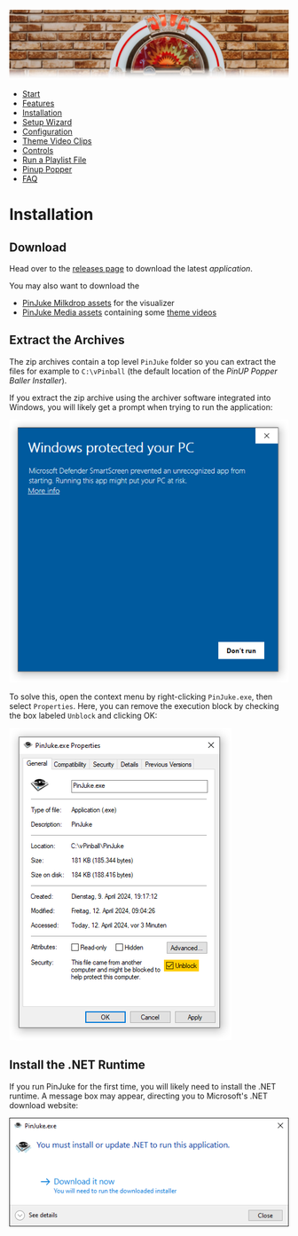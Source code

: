 ![Jukebox](images/jukebox-header.webp)

- [Start](index.md)
- [Features](FEATURES.md)
- [Installation](INSTALLATION.md)
- [Setup Wizard](ONBOARDING.md)
- [Configuration](CONFIGURATION.md)
- [Theme Video Clips](THEME-VIDEOS.md)
- [Controls](CONTROLS.md)
- [Run a Playlist File](RUN.md)
- [Pinup Popper](PINUP-POPPER.md)
- [FAQ](FAQ.md)


# Installation

## Download

Head over to the [releases page](https://github.com/PinJuke/PinJuke/releases) to download the latest *application*.

You may also want to download the
- [PinJuke Milkdrop assets](https://github.com/PinJuke/PinJuke-Milkdrop/releases) for the visualizer
- [PinJuke Media assets](https://github.com/PinJuke/PinJuke-Media/releases) containing some [theme videos](THEME-VIDEOS.md)

## Extract the Archives

The zip archives contain a top level `PinJuke` folder so you can extract the files for example to `C:\vPinball` (the default location of the *PinUP Popper Baller Installer*).

If you extract the zip archive using the archiver software integrated into Windows, you will likely get a prompt when trying to run the application:

![Jukebox](images/windows-protection.png)

To solve this, open the context menu by right-clicking `PinJuke.exe`, then select `Properties`. Here, you can remove the execution block by checking the box labeled `Unblock` and clicking OK:

![Jukebox](images/windows-unblock.png)

## Install the .NET Runtime

If you run PinJuke for the first time, you will likely need to install the .NET runtime. A message box may appear, directing you to Microsoft's .NET download website:

![Jukebox](images/installation-dot-net.png)
